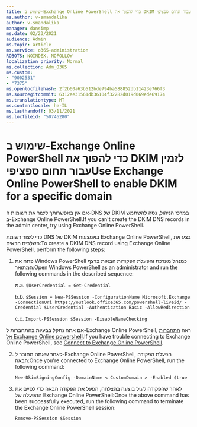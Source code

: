 ```yaml
---
title: שימוש ב-Exchange Online PowerShell כדי להפוך את DKIM לזמין עבור תחום ספציפי
ms.author: v-smandalika
author: v-smandalika
manager: dansimp
ms.date: 02/23/2021
audience: Admin
ms.topic: article
ms.service: o365-administration
ROBOTS: NOINDEX, NOFOLLOW
localization_priority: Normal
ms.collection: Adm_O365
ms.custom:
- "9002531"
- "7375"
ms.openlocfilehash: 2f2b60a63b512bde794ba588852db11423e766f3
ms.sourcegitcommit: 6312ee31561db36104f32282d019d069ede69174
ms.translationtype: MT
ms.contentlocale: he-IL
ms.lasthandoff: 03/11/2021
ms.locfileid: "50746280"
---
```

# <a name="use-exchange-online-powershell-to-enable-dkim-for-a-specific-domain"></a><span data-ttu-id="69702-102">שימוש ב-Exchange Online PowerShell כדי להפוך את DKIM לזמין עבור תחום ספציפי</span><span class="sxs-lookup"><span data-stu-id="69702-102">Use Exchange Online PowerShell to enable DKIM for a specific domain</span></span>

<span data-ttu-id="69702-103">אם אין באפשרותך ליצור את רשומות ה-DNS של DKIM במרכז הניהול, נסה להשתמש ב-Exchange Online PowerShell.</span><span class="sxs-lookup"><span data-stu-id="69702-103">If you can't create the DKIM DNS records in the admin center, try using Exchange Online PowerShell.</span></span> 

<span data-ttu-id="69702-104">כדי ליצור רשומת DNS של DKIM באמצעות Exchange Online PowerShell, בצע את השלבים הבאים:</span><span class="sxs-lookup"><span data-stu-id="69702-104">To create a DKIM DNS record using Exchange Online PowerShell, perform the following steps:</span></span>

1. <span data-ttu-id="69702-105">פתח את Windows PowerShell כמנהל מערכת והפעלת הפקודות הבאות ברצף המתואר:</span><span class="sxs-lookup"><span data-stu-id="69702-105">Open Windows PowerShell as an administrator and run the following commands in the described sequence:</span></span>

    <span data-ttu-id="69702-106">מ.</span><span class="sxs-lookup"><span data-stu-id="69702-106">a.</span></span> `$UserCredential = Get-Credential`

    <span data-ttu-id="69702-107">b.</span><span class="sxs-lookup"><span data-stu-id="69702-107">b.</span></span> `$Session = New-PSSession -ConfigurationName Microsoft.Exchange -ConnectionUri https://outlook.office365.com/powershell-liveid/ -Credential $UserCredential -Authentication Basic -AllowRedirection`

    <span data-ttu-id="69702-108">c.</span><span class="sxs-lookup"><span data-stu-id="69702-108">c.</span></span> `Import-PSSession $Session -DisableNameChecking`
    
<span data-ttu-id="69702-109">אם אתה נתקל בבעיות בהתחברות ל-Exchange Online PowerShell, ראה [התחברות אל Exchange Online powershell](https://docs.microsoft.com/powershell/exchange/connect-to-exchange-online-powershell).</span><span class="sxs-lookup"><span data-stu-id="69702-109">If you have trouble connecting to Exchange Online PowerShell, see [Connect to Exchange Online PowerShell](https://docs.microsoft.com/powershell/exchange/connect-to-exchange-online-powershell).</span></span>

2. <span data-ttu-id="69702-110">לאחר שאתה מחובר ל-Exchange Online PowerShell, הפעלת הפקודה הבאה:</span><span class="sxs-lookup"><span data-stu-id="69702-110">Once you're connected to Exchange Online PowerShell, run the following command:</span></span>

    `New-DkimSigningConfig -DomainName < CustomDomain > -Enabled $true`

3. <span data-ttu-id="69702-111">לאחר שהפקודה לעיל בוצעה בהצלחה, הפעל את הפקודה הבאה כדי לסיים את ההפעלה של Exchange Online PowerShell:</span><span class="sxs-lookup"><span data-stu-id="69702-111">Once the above command has been successfully executed, run the following command to terminate the Exchange Online PowerShell session:</span></span>

    `Remove-PSSession $Session` 



